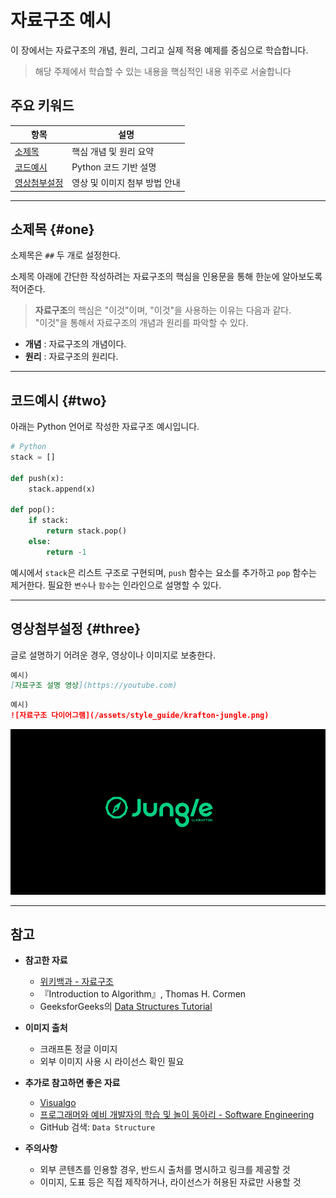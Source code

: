 # 자료구조 예시

이 장에서는 자료구조의 개념, 원리, 그리고 실제 적용 예제를 중심으로 학습합니다.

> 해당 주제에서 학습할 수 있는 내용을 핵심적인 내용 위주로 서술합니다

## 주요 키워드

| 항목         | 설명                           |
|--------------|-------------------------------|
| [소제목](#one)   | 핵심 개념 및 원리 요약              |
| [코드예시](#two) | Python 코드 기반 설명            |
| [영상첨부설정](#three) | 영상 및 이미지 첨부 방법 안내       |

---

## 소제목 {#one}

소제목은 `##` 두 개로 설정한다.


소제목 아래에 간단한 작성하려는 자료구조의 핵심을 인용문을 통해 한눈에 알아보도록 적어준다.
> **자료구조**의 핵심은 "이것"이며, "이것"을 사용하는 이유는 다음과 같다.  
> "이것"을 통해서 자료구조의 개념과 원리를 파악할 수 있다.

- **개념** : 자료구조의 개념이다.
- **원리** : 자료구조의 원리다.

---

## 코드예시 {#two}

아래는 Python 언어로 작성한 자료구조 예시입니다.

```python
# Python
stack = []

def push(x):
    stack.append(x)

def pop():
    if stack:
        return stack.pop()
    else:
        return -1
```

예시에서 `stack`은 리스트 구조로 구현되며, `push` 함수는 요소를 추가하고 `pop` 함수는 제거한다. 필요한 `변수`나 `함수`는 인라인으로 설명할 수 있다.  

 

---

## 영상첨부설정 {#three}

글로 설명하기 어려운 경우, 영상이나 이미지로 보충한다.   

```markdown
예시)
[자료구조 설명 영상](https://youtube.com)
```

```markdown
예시)
![자료구조 다이어그램](/assets/style_guide/krafton-jungle.png)
```

![자료구조 다이어그램](/assets/style_guide/krafton-jungle.png)


---

## 참고

- **참고한 자료**
  - [위키백과 - 자료구조](https://ko.wikipedia.org/wiki/%EC%9E%90%EB%A3%8C_%EA%B5%AC%EC%A1%B0)
  - 『Introduction to Algorithm』, Thomas H. Cormen
  - GeeksforGeeks의 [Data Structures Tutorial](https://www.geeksforgeeks.org/data-structures/)


- **이미지 출처**
  - 크래프톤 정글 이미지
  - 외부 이미지 사용 시 라이선스 확인 필요


- **추가로 참고하면 좋은 자료**
  - [Visualgo](https://visualgo.net/ko)
  - [프로그래머와 예비 개발자의 학습 및 놀이 동아리 - Software Engineering](http://soen.kr/)
  - GitHub 검색: `Data Structure`

- **주의사항**
  - 외부 콘텐츠를 인용할 경우, 반드시 출처를 명시하고 링크를 제공할 것
  - 이미지, 도표 등은 직접 제작하거나, 라이선스가 허용된 자료만 사용할 것
